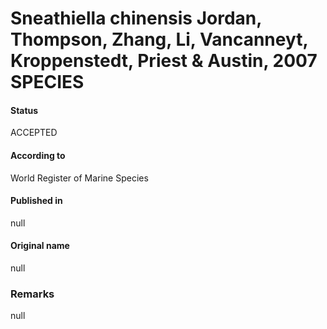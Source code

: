 Sneathiella chinensis Jordan, Thompson, Zhang, Li, Vancanneyt, Kroppenstedt, Priest & Austin, 2007 SPECIES
=======

#### Status
ACCEPTED

#### According to
World Register of Marine Species

#### Published in
null

#### Original name
null

### Remarks
null